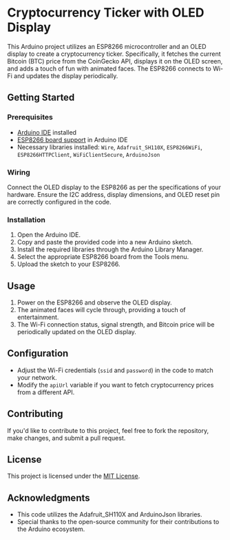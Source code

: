 # Cryptocurrency Ticker with OLED Display

This Arduino project utilizes an ESP8266 microcontroller and an OLED display to create a cryptocurrency ticker. Specifically, it fetches the current Bitcoin (BTC) price from the CoinGecko API, displays it on the OLED screen, and adds a touch of fun with animated faces. The ESP8266 connects to Wi-Fi and updates the display periodically.

## Getting Started

### Prerequisites

- [Arduino IDE](https://www.arduino.cc/en/software) installed
- [ESP8266 board support](https://arduino-esp8266.readthedocs.io/en/latest/installing.html) in Arduino IDE
- Necessary libraries installed: `Wire`, `Adafruit_SH110X`, `ESP8266WiFi`, `ESP8266HTTPClient`, `WiFiClientSecure`, `ArduinoJson`

### Wiring

Connect the OLED display to the ESP8266 as per the specifications of your hardware. Ensure the I2C address, display dimensions, and OLED reset pin are correctly configured in the code.

### Installation

1. Open the Arduino IDE.
2. Copy and paste the provided code into a new Arduino sketch.
3. Install the required libraries through the Arduino Library Manager.
4. Select the appropriate ESP8266 board from the Tools menu.
5. Upload the sketch to your ESP8266.

## Usage

1. Power on the ESP8266 and observe the OLED display.
2. The animated faces will cycle through, providing a touch of entertainment.
3. The Wi-Fi connection status, signal strength, and Bitcoin price will be periodically updated on the OLED display.

## Configuration

- Adjust the Wi-Fi credentials (`ssid` and `password`) in the code to match your network.
- Modify the `apiUrl` variable if you want to fetch cryptocurrency prices from a different API.

## Contributing

If you'd like to contribute to this project, feel free to fork the repository, make changes, and submit a pull request.

## License

This project is licensed under the [MIT License](LICENSE.md).

## Acknowledgments

- This code utilizes the Adafruit_SH110X and ArduinoJson libraries.
- Special thanks to the open-source community for their contributions to the Arduino ecosystem.
